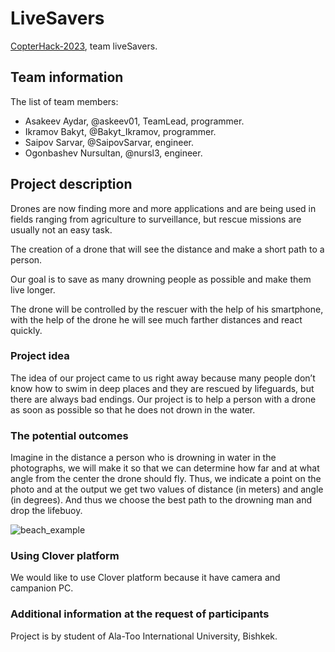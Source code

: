 # LiveSavers

[CopterHack-2023](copterhack2023.md), team liveSavers.

## Team information

The list of team members:

* Asakeev Aydar, @askeev01, TeamLead, programmer.
* Ikramov Bakyt, @Bakyt_Ikramov, programmer.
* Saipov Sarvar, @SaipovSarvar, engineer.
* Ogonbashev Nursultan, @nursl3, engineer.

## Project description

Drones are now finding more and more applications and are being used in fields ranging from agriculture to surveillance, but rescue missions are usually not an easy task.

The creation of a drone that will see the distance and make a short path to a person.

Our goal is to save as many drowning people as possible and make them live longer.

The drone will be controlled by the rescuer with the help of his smartphone, with the help of the drone he will see much farther distances and react quickly.

### Project idea

The idea of our project came to us right away because many people don’t know how to swim in deep places and they are rescued by lifeguards, but there are always bad endings. Our project is to help a person with a drone as soon as possible so that he does not drown in the water.

### The potential outcomes

Imagine in the distance a person who is drowning in water in the photographs, we will make it so that we can determine how far and at what angle from the center the drone should fly. Thus, we indicate a point on the photo and at the output we get two values ​​of distance (in meters) and angle (in degrees). And thus we choose the best path to the drowning man and drop the lifebuoy.

![beach_example](https://user-images.githubusercontent.com/59159103/198822196-b3411f50-f978-48b1-8fba-03e819c8dc4f.png)


### Using Clover platform

We would like to use Clover platform because it have camera and campanion PC.

### Additional information at the request of participants

Project is by student of Ala-Too International University, Bishkek.

